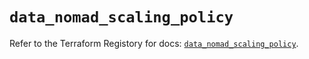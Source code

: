 # `data_nomad_scaling_policy`

Refer to the Terraform Registory for docs: [`data_nomad_scaling_policy`](https://www.terraform.io/docs/providers/nomad/d/scaling_policy).
